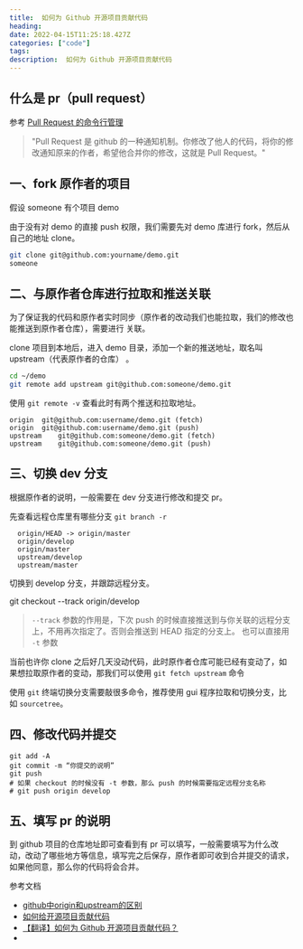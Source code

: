 ```yaml
---
title:  如何为 Github 开源项目贡献代码
heading: 
date: 2022-04-15T11:25:18.427Z
categories: ["code"]
tags: 
description:  如何为 Github 开源项目贡献代码
---
```

## 什么是 pr（pull request）
参考 [Pull Request 的命令行管理](http://www.ruanyifeng.com/blog/2017/07/pull_request.html)

>"Pull Request 是 github 的一种通知机制。你修改了他人的代码，将你的修改通知原来的作者，希望他合并你的修改，这就是 Pull Request。"



## 一、fork 原作者的项目
假设 someone 有个项目 demo

由于没有对 demo 的直接 push 权限，我们需要先对 demo 库进行 fork，然后从自己的地址 clone。
```bash
git clone git@github.com:yourname/demo.git
someone
```


## 二、与原作者仓库进行拉取和推送关联
为了保证我的代码和原作者实时同步（原作者的改动我们也能拉取，我们的修改也能推送到原作者仓库），需要进行 关联。

clone 项目到本地后，进入 demo 目录，添加一个新的推送地址，取名叫 upstream（代表原作者的仓库） 。
```bash
cd ~/demo
git remote add upstream git@github.com:someone/demo.git
```

使用 `git remote -v` 查看此时有两个推送和拉取地址。
```
origin	git@github.com:username/demo.git (fetch)
origin	git@github.com:username/demo.git (push)
upstream	git@github.com:someone/demo.git (fetch)
upstream	git@github.com:someone/demo.git (push)
```
## 三、切换 dev 分支

根据原作者的说明，一般需要在 dev 分支进行修改和提交 pr。

先查看远程仓库里有哪些分支 `git branch -r`
```
  origin/HEAD -> origin/master
  origin/develop
  origin/master
  upstream/develop
  upstream/master
```


切换到 develop 分支，并跟踪远程分支。

git checkout --track origin/develop

> `--track` 参数的作用是，下次 push 的时候直接推送到与你关联的远程分支上，不用再次指定了。否则会推送到 HEAD 指定的分支上。
> 也可以直接用 `-t` 参数


当前也许你 clone 之后好几天没动代码，此时原作者仓库可能已经有变动了，如果想拉取原作者的变动，那我们可以使用 `git fetch upstream` 命令

使用 `git` 终端切换分支需要敲很多命令，推荐使用 gui 程序拉取和切换分支，比如 `sourcetree`。

## 四、修改代码并提交

```
git add -A
git commit -m “你提交的说明”
git push 
# 如果 checkout 的时候没有 -t 参数，那么 push 的时候需要指定远程分支名称 
# git push origin develop
```

## 五、填写 pr 的说明

 到 github 项目的仓库地址即可查看到有 pr 可以填写，一般需要填写为什么改动，改动了哪些地方等信息，填写完之后保存，原作者即可收到合并提交的请求，如果他同意，那么你的代码将会合并。




参考文档 
- [github中origin和upstream的区别](https://blog.csdn.net/liuchaoxuan/article/details/80656145)
- [如何给开源项目贡献代码](https://gist.github.com/zxhfighter/62847a087a2a8031fbdf)
- [【翻译】如何为 Github 开源项目贡献代码？](https://github.com/shaodahong/dahong/issues/20)
- 
